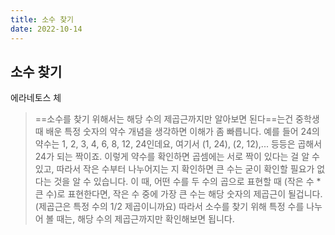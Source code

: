 ```yaml
---
title: 소수 찾기
date: 2022-10-14
---
```


## 소수 찾기

에라네토스 체

> ==소수를 찾기 위해서는 해당 수의 제곱근까지만 알아보면 된다==는건 중학생 때 배운 특정 숫자의 약수 개념을 생각하면 이해가 좀 빠릅니다.
> 예를 들어 24의 약수는 1, 2, 3, 4, 6, 8, 12, 24인데요, 여기서 (1, 24), (2, 12),... 등등은 곱해서 24가 되는 짝이죠.
> 이렇게 약수를 확인하면 곱셈에는 서로 짝이 있다는 걸 알 수 있고, 따라서 작은 수부터 나누어지는 지 확인하면 큰 수는 굳이 확인할 필요가 없다는 것을 알 수 있습니다.
> 이 때, 어떤 수를 두 수의 곱으로 표현할 때 (작은 수 * 큰 수)로 표현한다면, 작은 수 중에 가장 큰 수는 해당 숫자의 제곱근이 될겁니다. (제곱근은 특정 수의 1/2 제곱이니까요)
> 따라서 소수를 찾기 위해 특정 수를 나누어 볼 때는, 해당 수의 제곱근까지만 확인해보면 됩니다.